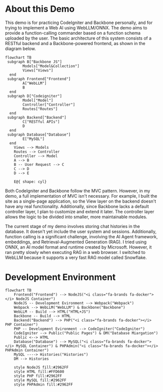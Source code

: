 # About this Demo

This demo is for practicing CodeIgniter and Backbone personally, and for trying to implement a Web AI using WebLLM/ONNX. The demo aims to provide a function-calling commander based on a function schema uploaded by the user. The basic architecture of this system consists of a RESTful backend and a Backbone-powered frontend, as shown in the diagram below.

```mermaid
flowchart TB
 subgraph B["Backbone JS"]
        Models["Model&Collection"]
        Views["Views"]
  end
 subgraph Frontend["Frontend"]
        A["WebLLM"]
        B
  end
 subgraph D["Codeigniter"]
        Model["Model"]
        Controller["Controller"]
        Routes["Routes"]
  end
 subgraph Backend["Backend"]
        C["RESTful APIs"]
        D
  end
 subgraph Database["Database"]
        E["MySQL"]
  end
    Views --> Models
    Routes --> Controller
    Controller --> Model
    A --> B
    B -- User Request --> C
    C --> D
    D --> E

    E@{ shape: cyl}
```



Both CodeIgniter and Backbone follow the MVC pattern. However, in my demo, a full implementation of MVC isn't necessary. For example, I built the site as a single-page application, so the View layer on the backend doesn't have any real functionality. Additionally, since Backbone lacks a default controller layer, I plan to customize and extend it later. The controller layer allows the logic to be divided into smaller, more maintainable modules.

The current stage of my demo involves storing chat histories in the database. It doesn't yet include the user system and sessions. Additionally, function calling is a significant challenge, involving the AI Agent framework, embeddings, and Retrieval-Augmented Generation (RAG). I tried using ONNX, an AI model format and runtime created by Microsoft. However, it ran pretty slowly when executing RAG in a web browser. I switched to WebLLM because it supports a very fast RAG model called Snowflake.

# Development Environment

```mermaid
flowchart TB
    Frontend("Frontend") --> NodeJS("<i class="fa-brands fa-docker"></i> NodeJS Container")
    NodeJS -- Development Evironment --> Webpack("Webpack")
    Webpack --> WebLLM("WebLLM") & Backbone("Backbone")
    WebLLM -- Build --> HTML("HTML+JS")
    Backbone -- Build --> HTML
    Backend("Backend") --> PHP("<i class="fa-brands fa-docker"></i> PHP Container")
    PHP -- Development Evironment --> CodeIgniter("CodeIgniter")
    CodeIgniter --> Public("Public Pages") & DM("Database Miargation")
    Public <--> HTML
    Database("Database") --> MySQL("<i class="fa-brands fa-docker"></i> MySQL Container") & PHPAdmin("<i class="fa-brands fa-docker"></i> PHPAdmin Container")
    MySQL ----> Histories("Histories")
    DM --> Histories

    style NodeJS fill:#2962FF
    style HTML fill:#FFD600
    style PHP fill:#2962FF
    style MySQL fill:#2962FF
    style PHPAdmin fill:#2962FF

```


